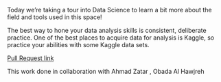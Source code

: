 Today we’re taking a tour into Data Science to learn a bit more about the field and tools used in this space!

The best way to hone your data analysis skills is consistent, deliberate practice. One of the best places to acquire data for analysis is Kaggle, so practice your abilities with some Kaggle data sets.


[Pull Request link](https://github.com/HamzaQahoush/Data-Analysis-with-Panda/pull/1)

This work done in collaboration with Ahmad Zatar , Obada Al Hawjreh
